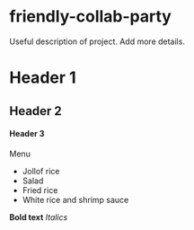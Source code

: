 # friendly-collab-party
Useful description of project. Add more details.

# Header 1
## Header 2
#### Header 3

Menu
- Jollof rice
- Salad
- Fried rice
- White rice and shrimp sauce

**Bold text**
*Italics*

